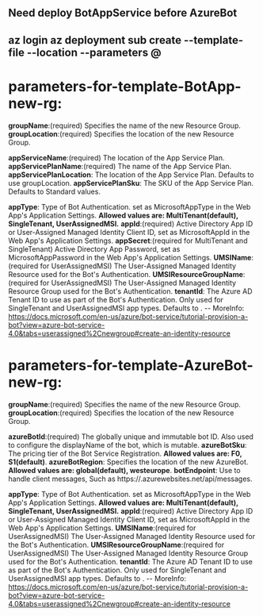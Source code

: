 Need deploy BotAppService before AzureBot
---
az login
az deployment sub create --template-file <template-file> --location <bot-region> --parameters @<parameters-file>
---

# parameters-for-template-BotApp-new-rg:

**groupName**:(required)                Specifies the name of the new Resource Group.
**groupLocation**:(required)            Specifies the location of the new Resource Group.

**appServiceName**:(required)           The location of the App Service Plan.
**appServicePlanName**:(required)       The name of the App Service Plan.
**appServicePlanLocation**:             The location of the App Service Plan. Defaults to use groupLocation.
**appServicePlanSku**:                  The SKU of the App Service Plan. Defaults to Standard values.

**appType**:    Type of Bot Authentication. set as MicrosoftAppType in the Web App's Application Settings. **Allowed values are: MultiTenant(default), SingleTenant, UserAssignedMSI.**
**appId**:(required)                                        Active Directory App ID or User-Assigned Managed Identity Client ID, set as MicrosoftAppId in the Web App's Application Settings.
**appSecret**:(required for MultiTenant and SingleTenant)   Active Directory App Password, set as MicrosoftAppPassword in the Web App's Application Settings.
**UMSIName**:(required for UserAssignedMSI)                 The User-Assigned Managed Identity Resource used for the Bot's Authentication.
**UMSIResourceGroupName**:(required for UserAssignedMSI)    The User-Assigned Managed Identity Resource Group used for the Bot's Authentication.
**tenantId**:   The Azure AD Tenant ID to use as part of the Bot's Authentication. Only used for SingleTenant and UserAssignedMSI app types. Defaults to <Subscription Tenant ID>.
    -- MoreInfo: https://docs.microsoft.com/en-us/azure/bot-service/tutorial-provision-a-bot?view=azure-bot-service-4.0&tabs=userassigned%2Cnewgroup#create-an-identity-resource



# parameters-for-template-AzureBot-new-rg:

**groupName**:(required)            Specifies the name of the new Resource Group.
**groupLocation**:(required)        Specifies the location of the new Resource Group.

**azureBotId**:(required)           The globally unique and immutable bot ID. Also used to configure the displayName of the bot, which is mutable.
**azureBotSku**:                    The pricing tier of the Bot Service Registration. **Allowed values are: F0, S1(default)**.
**azureBotRegion**:                 Specifies the location of the new AzureBot. **Allowed values are: global(default), westeurope**.
**botEndpoint**:                    Use to handle client messages, Such as https://<botappServiceName>.azurewebsites.net/api/messages.

**appType**:    Type of Bot Authentication. set as MicrosoftAppType in the Web App's Application Settings. **Allowed values are: MultiTenant(default), SingleTenant, UserAssignedMSI.**
**appId**:(required)                                        Active Directory App ID or User-Assigned Managed Identity Client ID, set as MicrosoftAppId in the Web App's Application Settings.
**UMSIName**:(required for UserAssignedMSI)                 The User-Assigned Managed Identity Resource used for the Bot's Authentication.
**UMSIResourceGroupName**:(required for UserAssignedMSI)    The User-Assigned Managed Identity Resource Group used for the Bot's Authentication.
**tenantId**:   The Azure AD Tenant ID to use as part of the Bot's Authentication. Only used for SingleTenant and UserAssignedMSI app types. Defaults to <Subscription Tenant ID>.
    -- MoreInfo: https://docs.microsoft.com/en-us/azure/bot-service/tutorial-provision-a-bot?view=azure-bot-service-4.0&tabs=userassigned%2Cnewgroup#create-an-identity-resource